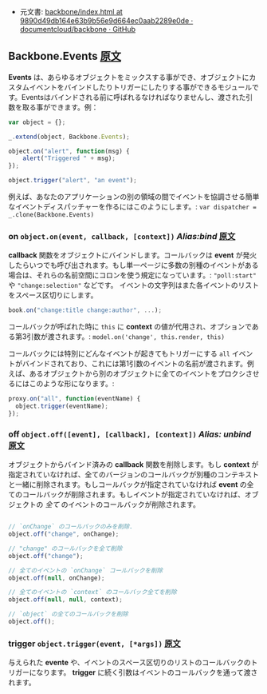 +  元文書: [backbone/index.html at 9890d49db164e63b9b56e9d664ec0aab2289e0de · documentcloud/backbone · GitHub](https://github.com/documentcloud/backbone/blob/9890d49db164e63b9b56e9d664ec0aab2289e0de/index.html "backbone/index.html at 9890d49db164e63b9b56e9d664ec0aab2289e0de · documentcloud/backbone · GitHub")

## Backbone.Events [原文](http://backbonejs.org/#Events)

**Events** は、あらゆるオブジェクトをミックスする事ができ、オブジェクトにカスタムイベントをバインドしたりトリガーにしたりする事ができるモジュールです。Eventsはバインドされる前に呼ばれるなければなりませんし、渡された引数を取る事ができます。例：

```javascript
var object = {};

_.extend(object, Backbone.Events);

object.on("alert", function(msg) {
    alert("Triggered " + msg);
});

object.trigger("alert", "an event");
```

例えば、あなたのアプリケーションの別の領域の間でイベントを協調させる簡単なイベントディスパッチャーを作るにはこのようにします。: `var dispatcher = _.clone(Backbone.Events)`

### on `object.on(event, callback, [context])` _Alias:bind_ [原文](http://backbonejs.org/#Events-on)

**callback** 関数をオブジェクトにバインドします。コールバックは **event** が発火したらいつでも呼び出されます。もし単一ページに多数の別種のイベントがある場合は、それらの名前空間にコロンを使う規定になっています。: `"poll:start"` や `"change:selection"` などです。
イベントの文字列はまた各イベントのリストをスペース区切りにします。

```javascript
book.on("change:title change:author", ...);
```
コールバックが呼ばれた時に `this` に **context** の値が代用され、オプションである第3引数が渡されます。: `model.on('change', this.render, this)`

コールバックには特別にどんなイベントが起きてもトリガーにする `all` イベントがバインドされており、これには第1引数のイベントの名前が渡されます。例えば、あるオブジェクトから別のオブジェクトに全てのイベントをプロクシさせるにはこのような形になります。:

```javascript
proxy.on("all", function(eventName) {
  object.trigger(eventName);
});
```

### off `object.off([event], [callback], [context])` _Alias: unbind_ [原文](http://backbonejs.org/#Events-off)

オブジェクトからバインド済みの **callback** 関数を削除します。もし **context** が指定されていなければ、全てのバージョンのコールバックが別種のコンテキストと一緒に削除されます。もしコールバックが指定されていなければ **event** の全てのコールバックが削除されます。もしイベントが指定されていなければ、オブジェクトの _全て_ のイベントのコールバックが削除されます。

```javascript

// `onChange` のコールバックのみを削除.
object.off("change", onChange);

// "change" のコールバックを全て削除
object.off("change");

// 全てのイベントの `onChange` コールバックを削除
object.off(null, onChange);

// 全てのイベントの `context` のコールバック全てを削除
object.off(null, null, context);

// `object` の全てのコールバックを削除
object.off();
```

### trigger `object.trigger(event, [*args])` [原文](http://backbonejs.org/#Events-trigger)

与えられた **evente** や、イベントのスペース区切りのリストのコールバックのトリガーになります。 **trigger** に続く引数はイベントのコールバックを通って渡されます。
